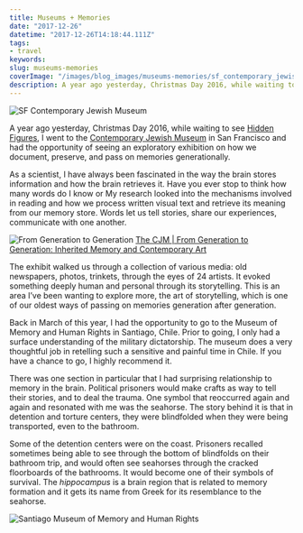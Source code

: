 ```yaml
---
title: Museums + Memories
date: "2017-12-26"
datetime: "2017-12-26T14:18:44.111Z"
tags:
- travel
keywords: 
slug: museums-memories
coverImage: "/images/blog_images/museums-memories/sf_contemporary_jewish_museum.jpg"
description: A year ago yesterday, Christmas Day 2016, while waiting to see Hidden Figures, I went to the Contemporary Jewish Museum in San Francisco…
---
```


![SF Contemporary Jewish Museum](/images/blog_images/museums-memories/sf_contemporary_jewish_museum.jpg)

A year ago yesterday, Christmas Day 2016, while waiting to see [Hidden Figures](https://twitter.com/HiddenFigures), I went to the [Contemporary Jewish Museum](https://twitter.com/Jewseum) in San Francisco and had the opportunity of seeing an exploratory exhibition on how we document, preserve, and pass on memories generationally.

As a scientist, I have always been fascinated in the way the brain stores information and how the brain retrieves it. Have you ever stop to think how many words do I know or My research looked into the mechanisms involved in reading and how we process written visual text and retrieve its meaning from our memory store. Words let us tell stories, share our experiences, communicate with one another.

![From Generation to Generation](/images/blog_images/museums-memories/from_generation_to_generation.jpg)
[The CJM | From Generation to Generation: Inherited Memory and Contemporary Art](https://www.thecjm.org/exhibitions/2)

The exhibit walked us through a collection of various media: old newspapers, photos, trinkets, through the eyes of 24 artists. It evoked something deeply human and personal through its storytelling. This is an area I’ve been wanting to explore more, the art of storytelling, which is one of our oldest ways of passing on memories generation after generation.

Back in March of this year, I had the opportunity to go to the Museum of Memory and Human Rights in Santiago, Chile. Prior to going, I only had a surface understanding of the military dictatorship. The museum does a very thoughtful job in retelling such a sensitive and painful time in Chile. If you have a chance to go, I highly recommend it.

There was one section in particular that I had surprising relationship to memory in the brain. Political prisoners would make crafts as way to tell their stories, and to deal the trauma. One symbol that reoccurred again and again and resonated with me was the seahorse. The story behind it is that in detention and torture centers, they were blindfolded when they were being transported, even to the bathroom.

Some of the detention centers were on the coast. Prisoners recalled sometimes being able to see through the bottom of blindfolds on their bathroom trip, and would often see seahorses through the cracked floorboards of the bathrooms. It would become one of their symbols of survival. The _hippocampus_ is a brain region that is related to memory formation and it gets its name from Greek for its resemblance to the seahorse.

![Santiago Museum of Memory and Human Rights](/images/blog_images/museums-memories/santiago_museum_memory_human_rights.jpg)

